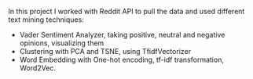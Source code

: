 In this project I worked with Reddit API to pull the data and used different text mining techniques:

- Vader Sentiment Analyzer, taking positive, neutral and negative opinions, visualizing them
- Clustering with PCA and TSNE, using TfidfVectorizer
- Word Embedding with One-hot encoding, tf-idf transformation, Word2Vec.
